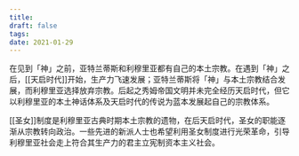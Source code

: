 ```yaml
---
title: 
draft: false
tags: 
date: 2021-01-29
---
```

在见到「神」之前，亚特兰蒂斯和利穆里亚都有自己的本土宗教。在遇到「神」之后，[[天启时代]]开始，生产力飞速发展；亚特兰蒂斯将「神」与本土宗教结合发展，而利穆里亚选择放弃宗教。后起之秀姆帝国文明并未完全经历天启时代，但它以利穆里亚的本土神话体系及天启时代的传说为蓝本发展起自己的宗教体系。

[[圣女]]制度是利穆里亚古典时期本土宗教的遗物，在后天启时代，圣女的职能逐渐从宗教转向政治。一些先进的新派人士也希望利用圣女制度进行光荣革命，引导利穆里亚社会走上符合其生产力的君主立宪制资本主义社会。
